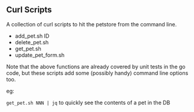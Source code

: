 ## Curl Scripts

A collection of curl scripts to hit the petstore from the command line.

- add_pet.sh ID
- delete_pet.sh
- get_pet.sh
- update_pet_form.sh

Note that the above functions are already covered by unit tests in the go code, 
but these scripts add some (possibly handy) command line options too.

eg:

`get_pet.sh NNN | jq`  to quickly see the contents of a pet in the DB
